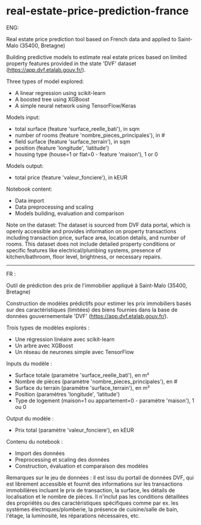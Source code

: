 # real-estate-price-prediction-france

ENG:

Real estate price prediction tool based on French data and applied to Saint-Malo (35400, Bretagne) 

Building predictive models to estimate real estate prices based on limited property features provided in the state 'DVF' dataset (https://app.dvf.etalab.gouv.fr/).

Three types of model explored:
- A linear regression using scikit-learn
- A boosted tree using XGBoost
- A simple neural network using TensorFlow/Keras

Models input:
- total surface (feature 'surface_reelle_bati'), in sqm
- number of rooms (feature 'nombre_pieces_principales'), in #
- field surface (feature 'surface_terrain'), in sqm
- position (feature 'longitude', 'latitude')
- housing type (house=1 or flat=0 - feature 'maison'), 1 or 0

Models output:
- total price (feature 'valeur_fonciere'), in kEUR

Notebook content:
- Data import
- Data preprocessing and scaling
- Models building, evaluation and comparison

Note on the dataset: The dataset is sourced from DVF data portal, which is openly accessible and provides information on property transactions including transaction price, surface area, location details, and number of rooms. This dataset does not include detailed property conditions or specific features like electrical/plumbing systems, presence of kitchen/bathroom, floor level, brightness, or necessary repairs.

* * *

FR : 

Outil de prédiction des prix de l'immobilier appliqué à Saint-Malo (35400, Bretagne)

Construction de modèles prédictifs pour estimer les prix immobiliers basés sur des caractéristiques (limitées) des biens fournies dans la base de données gouvernementale 'DVF' (https://app.dvf.etalab.gouv.fr/).

Trois types de modèles explorés :
- Une régression linéaire avec scikit-learn
- Un arbre avec XGBoost
- Un réseau de neurones simple avec TensorFlow

Inputs du modèle :
- Surface totale (paramètre 'surface_reelle_bati'), en m²
- Nombre de pièces (paramètre 'nombre_pieces_principales'), en #
- Surface du terrain (paramètre 'surface_terrain'), en m²
- Position (paramètres 'longitude', 'latitude')
- Type de logement (maison=1 ou appartement=0 - paramètre 'maison'), 1 ou 0
  
Output du modèle :
- Prix total (paramètre 'valeur_fonciere'), en kEUR

Contenu du notebook :
- Import des données
- Preprocessing et scaling des données
- Construction, évaluation et comparaison des modèles

Remarques sur le jeu de données : il est issu du portail de données DVF, qui est librement accessible et fournit des informations sur les transactions immobilières incluant le prix de transaction, la surface, les détails de localisation et le nombre de pièces. Il n'inclut pas les conditions détaillées des propriétés ou des caractéristiques spécifiques comme par ex. les systèmes électriques/plomberie, la présence de cuisine/salle de bain, l'étage, la luminosité, les réparations nécessaires, etc.
